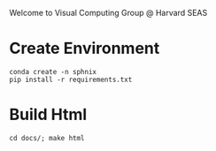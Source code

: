 Welcome to Visual Computing Group @ Harvard SEAS


# Create Environment
```
conda create -n sphnix
pip install -r requirements.txt
```

# Build Html

`cd docs/; make html`
